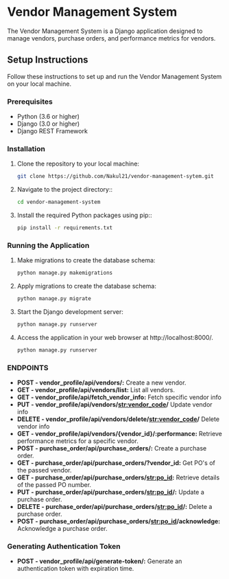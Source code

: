 # Vendor Management System

The Vendor Management System is a Django application designed to manage vendors, purchase orders, and performance metrics for vendors.

## Setup Instructions

Follow these instructions to set up and run the Vendor Management System on your local machine.

### Prerequisites

- Python (3.6 or higher)
- Django (3.0 or higher)
- Django REST Framework

### Installation

1. Clone the repository to your local machine:

   ```bash
   git clone https://github.com/Nakul21/vendor-management-sytem.git

2. Navigate to the project directory::

   ```bash
   cd vendor-management-system

3. Install the required Python packages using pip::

   ```bash
   pip install -r requirements.txt


### Running the Application

1. Make migrations to create the database schema:

   ```bash
   python manage.py makemigrations

2. Apply migrations to create the database schema:

   ```bash
   python manage.py migrate  

3. Start the Django development server:

   ```bash
   python manage.py runserver

4. Access the application in your web browser at http://localhost:8000/.

   ```bash
   python manage.py runserver

### ENDPOINTS

- **POST - vendor_profile/api/vendors/:** Create a new vendor.
- **GET - vendor_profile/api/vendors/list:** List all vendors.
- **GET - vendor_profile/api/fetch_vendor_info:** Fetch specific vendor info
- **PUT - vendor_profile/api/vendors/<str:vendor_code>/** Update vendor info
- **DELETE - vendor_profile/api/vendors/delete/<str:vendor_code>/** Delete vendor info
- **GET - vendor_profile/api/vendors/{vendor_id}/:performance:** Retrieve performance metrics for a specific vendor.
- **POST - purchase_order/api/purchase_orders/:** Create a purchase order.
- **GET - purchase_order/api/purchase_orders/?vendor_id:** Get PO's of the passed vendor.
- **GET - purchase_order/api/purchase_orders/<str:po_id>:** Retrieve details of the passed PO number.
- **PUT - purchase_order/api/purchase_orders/<str:po_id>/:** Update a purchase order.
- **DELETE - purchase_order/api/purchase_orders/<str:po_id>/:** Delete a purchase order.
- **POST - purchase_order/api/purchase_orders/<str:po_id>/acknowledge:** Acknowledge a purchase order.

### Generating Authentication Token

- **POST - vendor_profile/api/generate-token/:** Generate an authentication token with expiration time.
